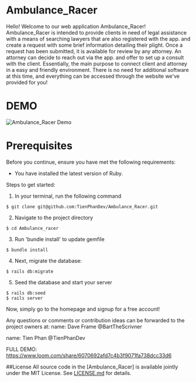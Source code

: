 # Ambulance_Racer

Hello! Welcome to our web application Ambulance_Racer! Ambulance_Racer is intended to provide clients in need of legal assistance with a means of
searching lawyers that are also registered with the app. and create a request with some brief information detailing their plight.  Once a request has been submitted, it is available for review by any attorney.  An attorney can decide to reach out via the app. and offer to set up a consult with the client.  Essentially, the main purpose to connect client and attorney in a easy and friendly environment.  There is no need for additional software at this time, and everything can be accessed through the website we've provided for you!

# DEMO
![Ambulance_Racer Demo](project_demo.gif)

# Prerequisites

Before you continue, ensure you have met the following requirements:

* You have installed the latest version of Ruby.

Steps to get started:

1) In your terminal, run the following command
```
$ git clone git@github.com:TienPhanDev/Ambulance_Racer.git
```
2) Navigate to the project directory
```
$ cd Ambulance_racer
```
3) Run 'bundle install' to update gemfile
```
$ bundle install
```
4) Next, migrate the database:
```
$ rails db:migrate
```
5) Seed the database and start your server
```
$ rails db:seed
$ rails server
```
Now, simply go to the homepage and signup for a free account!

Any questions or comments or contribution ideas can be forwarded to the project owners at:
name: Dave Frame @BartTheScrivner

name: Tien Phan @TienPhanDev

FULL DEMO: https://www.loom.com/share/6070692afd7c4b3f9071fa738dcc33d6

##License
All source code in the [Ambulance_Racer] is available jointly under the MIT License. See
[LICENSE.md](LICENSE.md) for details. 

